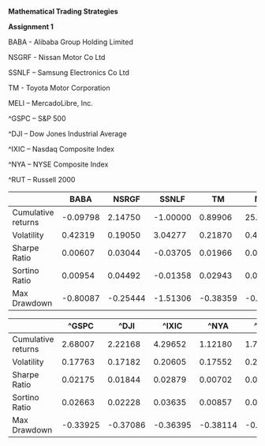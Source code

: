 **Mathematical Trading Strategies**

**Assignment 1**

BABA - Alibaba Group Holding Limited

NSGRF - Nissan Motor Co Ltd

SSNLF – Samsung Electronics Co Ltd

TM - Toyota Motor Corporation

MELI – MercadoLibre, Inc.

\^GSPC – S&P 500

\^DJI – Dow Jones Industrial Average

\^IXIC – Nasdaq Composite Index

\^NYA – NYSE Composite Index

\^RUT – Russell 2000

|                    | BABA     | NSRGF    | SSNLF    | TM       | MELI     |
|--------------------|----------|----------|----------|----------|----------|
| Cumulative returns | -0.09798 | 2.14750  | -1.00000 | 0.89906  | 25.05974 |
| Volatility         | 0.42319  | 0.19050  | 3.04277  | 0.21870  | 0.48159  |
| Sharpe Ratio       | 0.00607  | 0.03044  | -0.03705 | 0.01966  | 0.04242  |
| Sortino Ratio      | 0.00954  | 0.04492  | -0.01358 | 0.02943  | 0.06334  |
| Max Drawdown       | -0.80087 | -0.25444 | -1.51306 | -0.38359 | -0.69123 |

|                    | \^GSPC   | \^DJI    | \^IXIC   | \^NYA    | \^RUT    |
|--------------------|----------|----------|----------|----------|----------|
| Cumulative returns | 2.68007  | 2.22168  | 4.29652  | 1.12180  | 1.76361  |
| Volatility         | 0.17763  | 0.17182  | 0.20605  | 0.17552  | 0.23003  |
| Sharpe Ratio       | 0.02175  | 0.01844  | 0.02879  | 0.00702  | 0.01384  |
| Sortino Ratio      | 0.02663  | 0.02228  | 0.03635  | 0.00857  | 0.01805  |
| Max Drawdown       | -0.33925 | -0.37086 | -0.36395 | -0.38114 | -0.43061 |
